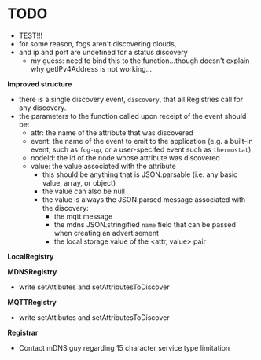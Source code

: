 # TODO

- TEST!!!
- for some reason, fogs aren't discovering clouds,
- and ip and port are undefined for a status discovery
    - my guess: need to bind this to the function...though doesn't explain why getIPv4Address is not working...

**Improved structure**
- there is a single discovery event, `discovery`, that all Registries call for any discovery.
- the parameters to the function called upon receipt of the event should be:
    - attr: the name of the attribute that was discovered
    - event: the name of the event to emit to the application (e.g. a built-in event, such as `fog-up`, or a user-specifed event such as `thermostat`)
    - nodeId: the id of the node whose attribute was discovered
    - value: the value associated with the attribute
        - this should be anything that is JSON.parsable (i.e. any basic value, array, or object)
        - the value can also be null
        - the value is always the JSON.parsed message associated with the discovery:
            - the mqtt message
            - the mdns JSON.stringified `name` field that can be passed when creating an advertisement
            - the local storage value of the <attr, value> pair

**LocalRegistry**

**MDNSRegistry**
- write setAttibutes and setAttributesToDiscover

**MQTTRegistry**
- write setAttibutes and setAttributesToDiscover

**Registrar**

- Contact mDNS guy regarding 15 character service type limitation
